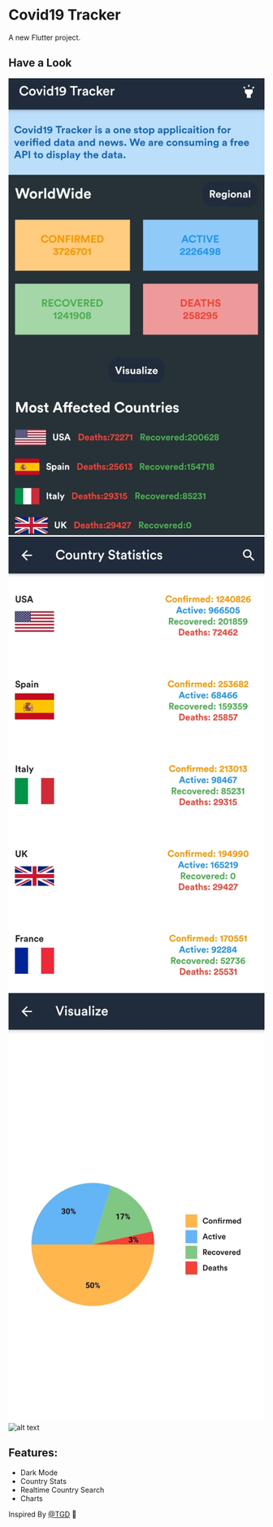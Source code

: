 # Covid19 Tracker

A new Flutter project.

## Have a Look

![alt text](/first.jpg) ![alt text](/second.jpg) 
![alt text](/third.jpg) ![alt text](/fouth.jpg) 

## Features:

* Dark Mode
* Country Stats
* Realtime Country Search
* Charts



Inspired By [@TGD](https://github.com/singh-saheb)  :pray:
